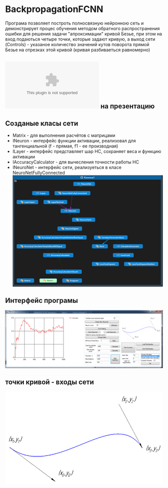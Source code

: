 # BackpropagationFCNN
Програма позволяет построть полносвязную нейронною сеть и демонстрирует процес обучения методом обратного распространения ошибки для  решения задачи "апроксимации" кривой Безье, при этом на вход подаються четыре точки, которые задают кривую, а выход сети (Controls) -  указаное количество значений кутов поворота прямой Безье на отрезках этой кривой (кривая разбиваеться равномерно)

## ![Ссылка](https://github.com/Wollfram/BackpropagationFCN/blob/master/README%20!!!/Kursova_robotaFinal.pptx) на презентацию 


## Созданые класы сети
- Matrix - для выполнения расчётов с матрицами  
- INeuron - интерфейс функции активации, реализовал для тангенциальной (f - прямая, f1 - ее производная)  
- ILayer - интерфейс представляет шар НС, сохраняет веса и функцию активации  
- IAccuracyCalculator - для вычесления точности работы НС  
- INeuroNet - интерфейс сети, реализуеться в класе NeuroNetFullyConnected  
![](https://github.com/Wollfram/BackpropagationFCN/blob/master/README%20!!!/classes.png)  

## Интерфейс програмы
![](https://github.com/Wollfram/BackpropagationFCN/blob/master/README%20!!!/10-10.png)  

## точки кривой - входы сети
![](https://github.com/Wollfram/BackpropagationFCN/blob/master/README%20!!!/Screenshot_2%20(2).png)  
